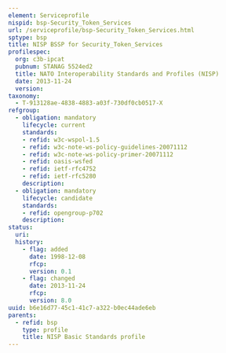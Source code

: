 ```yaml
---
element: Serviceprofile
nispid: bsp-Security_Token_Services
url: /serviceprofile/bsp-Security_Token_Services.html
sptype: bsp
title: NISP BSSP for Security_Token_Services
profilespec:
  org: c3b-ipcat
  pubnum: STANAG 5524ed2
  title: NATO Interoperability Standards and Profiles (NISP)
  date: 2013-11-24
  version: 
taxonomy:
  - T-913128ae-4838-4883-a03f-730df0cb0517-X
refgroup:
  - obligation: mandatory
    lifecycle: current
    standards: 
    - refid: w3c-wspol-1.5
    - refid: w3c-note-ws-policy-guidelines-20071112
    - refid: w3c-note-ws-policy-primer-20071112
    - refid: oasis-wsfed
    - refid: ietf-rfc4752
    - refid: ietf-rfc5280
    description: 
  - obligation: mandatory
    lifecycle: candidate
    standards: 
    - refid: opengroup-p702
    description: 
status:
  uri: 
  history: 
    - flag: added
      date: 1998-12-08
      rfcp: 
      version: 0.1
    - flag: changed
      date: 2013-11-24
      rfcp: 
      version: 8.0
uuid: b6e16d77-45c1-41c7-a322-b0ec44ade6eb
parents:
  - refid: bsp
    type: profile
    title: NISP Basic Standards profile
---
```

